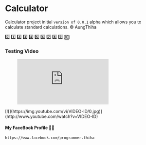 # Calculator
Calculator project initial `version of 0.0.1` alpha which allows you to calculate standard calculations. :copyright: AungThiha

:zero: :one: :two: :three: :four: :five: :six: :seven: :eight: :nine: :keycap_ten:


### Testing Video

<figure class="video_container">
  <iframe src="http://www.youtube.com/watch?v=DHBVx2mURvQ&t=3s"; frameborder="0"; allowfullscreen="true"> </iframe>
</figure>
[![](https://img.youtube.com/vi/VIDEO-ID/0.jpg)](http://www.youtube.com/watch?v=VIDEO-ID)


#### My FaceBook Profile :man_technologist:
`https://www.facebook.com/programmer.thiha`
